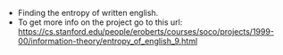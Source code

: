 - Finding the entropy of written english.
- To get more info on the project go to this url: https://cs.stanford.edu/people/eroberts/courses/soco/projects/1999-00/information-theory/entropy_of_english_9.html
